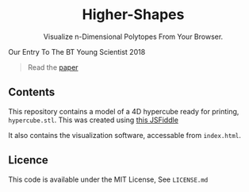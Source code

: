 <h1 align="center">Higher-Shapes</h1>
<p align="center">
  Visualize n-Dimensional Polytopes From Your Browser.

  Our Entry To The BT Young Scientist 2018
</p>

> Read the [paper](https://rawgit.com/adamisntdead/higher-shapes/master/paper.pdf)

## Contents
This repository contains a model of a 4D hypercube ready for printing, `hypercube.stl`. This was created using [this JSFiddle](https://jsfiddle.net/89nL4xvu/1/)

It also contains the visualization software, accessable from `index.html`.

## Licence

This code is available under the MIT License, See `LICENSE.md`